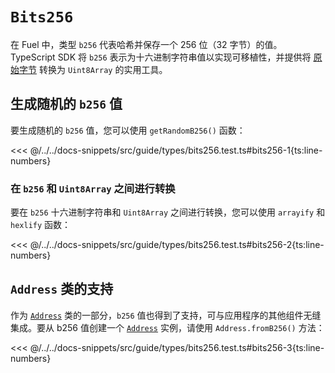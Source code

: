 # `Bits256`

在 Fuel 中，类型 `b256` 代表哈希并保存一个 256 位（32 字节）的值。TypeScript SDK 将 `b256` 表示为十六进制字符串值以实现可移植性，并提供将 [原始字节](./bytes32.md) 转换为 `Uint8Array` 的实用工具。

## 生成随机的 `b256` 值

要生成随机的 `b256` 值，您可以使用 `getRandomB256()` 函数：

<<< @/../../docs-snippets/src/guide/types/bits256.test.ts#bits256-1{ts:line-numbers}

### 在 `b256` 和 `Uint8Array` 之间进行转换

要在 `b256` 十六进制字符串和 `Uint8Array` 之间进行转换，您可以使用 `arrayify` 和 `hexlify` 函数：

<<< @/../../docs-snippets/src/guide/types/bits256.test.ts#bits256-2{ts:line-numbers}

## `Address` 类的支持

作为 [`Address`](../../api/Address/Address.md) 类的一部分，`b256` 值也得到了支持，可与应用程序的其他组件无缝集成。要从 b256 值创建一个 [`Address`](../../api/Address/Address.md) 实例，请使用 `Address.fromB256()` 方法：

<<< @/../../docs-snippets/src/guide/types/bits256.test.ts#bits256-3{ts:line-numbers}
